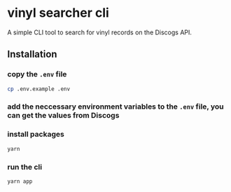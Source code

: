 # vinyl searcher cli

A simple CLI tool to search for vinyl records on the Discogs API.

## Installation

### copy the `.env` file

```bash
cp .env.example .env
```

### add the neccessary environment variables to the `.env` file, you can get the values from Discogs

### install packages

```bash
yarn
```

### run the cli

```bash
yarn app
```
